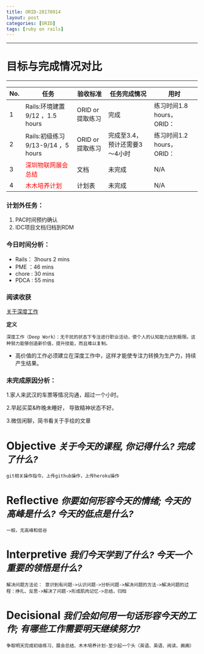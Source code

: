 ```yaml
---
title: ORID-20170914
layout: post
categories: [ORID]
tags: [ruby on rails]
---
```


--------
# 目标与完成情况对比
--------

No.|         任务       |     验收标准       | 任务完成情况 | 用时
---|-------------------|-------------------|------------|----
1  | Rails:环境建置9/12 ，1.5 hours | ORID or 提取练习   | 完成       | 练习时间1.8 hours，ORID：
2  | Rails:初级练习 9/13-9/14 ，5 hours | ORID or 提取练习  | 完成至3.4，预计还需要3～4小时 | 练习时间1.2 hours，ORID：
3  |  <font color="red">深圳物联网展会总结</font> |  文档   |  未完成 | N/A
4  | <font color="red">木木培养计划</font> | 计划表 | 未完成 | N/A

### 计划外任务：
1. PAC时间预约确认
2. IDC项目文档归档到RDM

### 今日时间分析：
* Rails： 3hours 2 mins
* PME ：46 mins
* chore : 30 mins
* PDCA : 55 mins

### 阅读收获
[关于深度工作](http://www.jianshu.com/p/b21e068343dc?utm_campaign=maleskine&utm_content=note&utm_medium=pc_all_hots&utm_source=recommendation)

**定义**

    深度工作（Deep Work）：无干扰的状态下专注进行职业活动，使个人的认知能力达到极限。这种努力能够创造新价值，提升技能，而且难以复制。

* 高价值的工作必须建立在深度工作中，这样才能使专注力转换为生产力，持续产生结果。


### 未完成原因分析：

1.家人来武汉的车票等情况沟通，超过一个小时。   

2.早起买菜&昨晚未睡好， 导致精神状态不好。   

3.微信闲聊，简书看关于手绘的文章   


# Objective   <small> *关于今天的课程, 你记得什么? 完成了什么?* </small>

    git相关操作指令，上传github操作，上传heroku操作

# Reflective   <small> *你要如何形容今天的情绪; 今天的高峰是什么? 今天的低点是什么?* </small>
    一般，无高峰和低谷

# Interpretive   <small> *我们今天学到了什么? 今天一个重要的领悟是什么?* </small>

    解决问题方法论： 意识到有问题->认识问题->分析问题->解决问题的方法->解决问题的过程：挣扎、反思->解决了问题->形成肌肉记忆->总结，归档

# Decisional  <small>*我们会如何用一句话形容今天的工作; 有哪些工作需要明天继续努力?*</small>
    争取明天完成初级练习、展会总结、木木培养计划-至少起一个头（英语、英语、阅读、画画）
